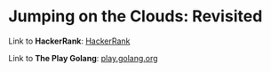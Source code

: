 # Jumping on the Clouds: Revisited

Link to **HackerRank**: [HackerRank](https://www.hackerrank.com/challenges/jumping-on-the-clouds-revisited/problem)

Link to **The Play Golang**: [play.golang.org](https://play.golang.org/p/CJZ_t6hLcLT)